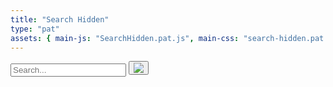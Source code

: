 ```yaml
---
title: "Search Hidden"
type: "pat"
assets: { main-js: "SearchHidden.pat.js", main-css: "search-hidden.pat.css" }
---
```


<div class="pat-search-hidden__base" data-js-pat="SearchHidden">
  <div class="pat-search-hidden__container js-search">
    <label class="pat-search-hidden__label" for="search"></label>
    <input type="text" class="pat-search-hidden__input js-search-input" placeholder="Search..." id="search" />
    <button class="pat-search-hidden__btn js-search-btn">
      <img class="fa-magnifying-glass" src="/svgs/fa-magnifying-glass.svg"/>
    </button>
  </div>
</div>

